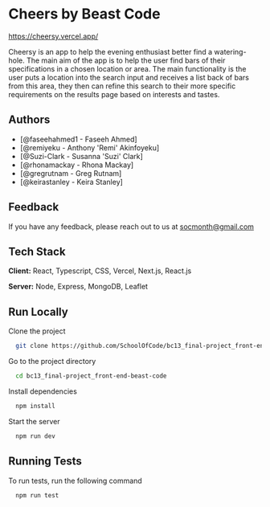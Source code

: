 
# Cheers by Beast Code
https://cheersy.vercel.app/

Cheersy is an app to help the evening enthusiast better find a watering-hole.  The main aim of the app is to help the user find bars of their specifications in a chosen location or area.  The main functionality is the user puts a location into the search input and receives a list back of bars from this area, they then can refine this search to their more specific requirements on the results page based on interests and tastes.

## Authors

- [@faseehahmed1 - Faseeh Ahmed]
- [@remiyeku - Anthony 'Remi' Akinfoyeku]
- [@Suzi-Clark - Susanna 'Suzi' Clark]
- [@rhonamackay - Rhona Mackay]
- [@gregrutnam - Greg Rutnam]
- [@keirastanley - Keira Stanley]

## Feedback

If you have any feedback, please reach out to us at socmonth@gmail.com


## Tech Stack

**Client:** React, Typescript, CSS, Vercel, Next.js, React.js

**Server:** Node, Express, MongoDB, Leaflet

## Run Locally

Clone the project

```bash
  git clone https://github.com/SchoolOfCode/bc13_final-project_front-end-beast-code.git
```

Go to the project directory

```bash
  cd bc13_final-project_front-end-beast-code
```

Install dependencies

```bash
  npm install
```

Start the server

```bash
  npm run dev
```


## Running Tests

To run tests, run the following command

```bash
  npm run test
```


